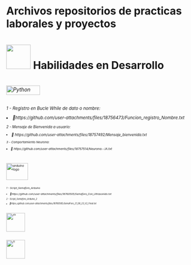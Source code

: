 # Archivos repositorios de practicas laborales y proyectos <br>


<h1 align="left"><picture><img src = "https://github.com/7oSkaaa/7oSkaaa/blob/main/Images/about_me.gif?raw=true" width = 65px></picture> Habilidades en Desarrollo <h6><br>
<div></div>

<div align="left">
<img height="25" width="90" alt="Python" src="https://img.shields.io/badge/Python%20-%2314354C.svg?logo=python&logoColor=white"><br>
</br><small><p> 1 - Registro en Bucle While de dato o nombre: <br><li>🎯https://github.com/user-attachments/files/18756473/Funcion_registro_Nombre.txt </li></p>
<small><p> 2 - Mensaje de Bienvenida a usuario: <br><li>🎯 https://github.com/user-attachments/files/18757492/Mensaje_bienvenida.txt </li></p>
<small><p> 3 - Comportamiento Neurona: <br><li>🎯 https://github.com/user-attachments/files/18757514/Neurona.-.IA.txt </li></p>
<p></p>
<h1>
</h1>
<br/>
</div>

<div align="left">
<img height="45" width="58" alt="arduino logo" src="https://cdn.jsdelivr.net/gh/devicons/devicon/icons/arduino/arduino-original.svg"><br>
<br><small><p> 1 - Script_Semaforo_Arduino <br><li>🎯https://github.com/user-attachments/files/18760505/Semaforo_Con_Ultrasonido.txt </li></p>
<small><p> 2 - Script_Semaforo_Arduino_2 <br><li>🎯https://github.com/user-attachments/files/18760585/SemaForo_21_08_23_V2_Final.txt </li></p>
<p></p>
<h1>
</h1>
<br/>
</div>
  
<div align="left">
<img height="50" width="50" alt="xls" src="https://github.com/user-attachments/assets/ba5dfdac-529e-4e55-b7ff-06de7759e667"><br/>
<p></p>
<h1>
</h1>
<br/>
</div>
  
<div align="left">
<img height="50" width="50" alt="Pj"  src="https://github.com/user-attachments/assets/7ef1ca23-5026-46b7-aed8-4be9588a4a6c"><br/>
<p></p>
<h1>
</h1>
<br/>
</div>

